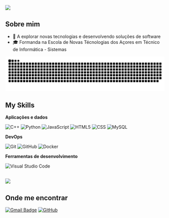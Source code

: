 ![](https://komarev.com/ghpvc/?username=tsrebelo&color=006bed)

## Sobre mim

- 🌱 A explorar novas tecnologias e desenvolvendo soluções de software
- 🎓 Formanda na Escola de Novas Técnologias dos Açores em Técnico de Informática - Sistemas
<picture>
  <source
    media="(prefers-color-scheme: dark)"
    srcset="https://raw.githubusercontent.com/platane/snk/output/github-contribution-grid-snake-dark.svg"
  />
  <source
    media="(prefers-color-scheme: light)"
    srcset="https://raw.githubusercontent.com/platane/snk/output/github-contribution-grid-snake.svg"
  />
  <img
    alt="github contribution grid snake animation"
    src="https://raw.githubusercontent.com/platane/snk/output/github-contribution-grid-snake.svg"
  />
</picture>


## My Skills

**Aplicações e dados**

![C++](https://img.shields.io/badge/-C++-333333?style=flat&logo=C%2B%2B&logoColor=00599C)
![Python](https://img.shields.io/pypi/implementation/:packageName)
![JavaScript](https://img.shields.io/badge/-JavaScript-333333?style=flat&logo=javascript)
![HTML5](https://img.shields.io/badge/-HTML5-333333?style=flat&logo=HTML5)
![CSS](https://img.shields.io/badge/-CSS-333333?style=flat&logo=CSS3&logoColor=1572B6)
![MySQL](https://img.shields.io/badge/-MySQL-333333?style=flat&logo=mysql)


**DevOps**

![Git](https://img.shields.io/badge/-Git-333333?style=flat&logo=git)
![GitHub](https://img.shields.io/badge/-GitHub-333333?style=flat&logo=github)
![Docker](https://img.shields.io/badge/-Docker-333333?style=flat&logo=docker)


**Ferramentas de desenvolvimento**

![Visual Studio Code](https://img.shields.io/badge/-Visual%20Studio%20Code-333333?style=flat&logo=visual-studio-code&logoColor=007ACC)

<br/>

<a href="https://github.com/tsrebelo" title="Perfil da Telma">
  <img height="180em" src="https://github-readme-stats.vercel.app/api?username=tsrebelo&theme=dracula&show_icons=true" />
</a>

## Onde me encontrar

[![Gmail Badge](https://img.shields.io/badge/-Mail-006bed?style=flat-square&logo=Gmail&logoColor=white&link=mailto:rebelotelma01@gmail.com)](mailto:rebelotelma01@gmail.com)
[![GitHub](https://img.shields.io/github/followers/tsrebelo?label=follow&style=social)](https://github.com/tsrebelo)
